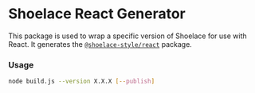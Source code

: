# Shoelace React Generator

This package is used to wrap a specific version of Shoelace for use with React. It generates the [`@shoelace-style/react`](https://www.npmjs.com/package/@shoelace-style/react) package.

### Usage

```bash
node build.js --version X.X.X [--publish]
```
